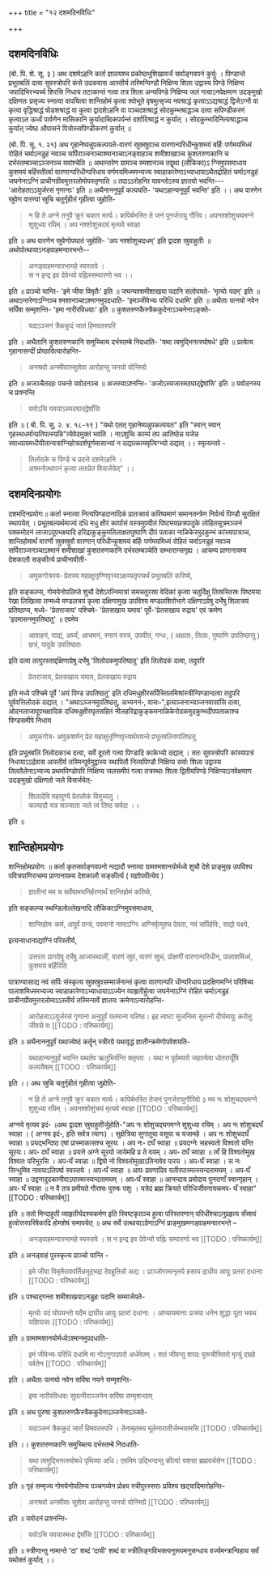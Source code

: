 +++
title = "१२ दशमदिनविधिः"

+++
## दशमदिनविधिः

(बो. पि. शे. सू. ३ ) अथ दशमेऽहनि कर्ता ज्ञातयश्च प्रकोष्ठभूशिखावर्जं सर्वाङ्गवपनं कुर्युः । पिण्डान्ते प्रभूतबलिं दत्वा सुवस्त्रोपरि कंसे उदकवास आस्तीर्य तस्मिन्पिण्डौ निक्षिप्य शिला उद्वास्य पिण्डे निक्षिप्य जपादिभिरभ्यर्च्य शिरसि निधाय तटाकान्तं गत्वा तत्र शिला अन्यपिण्डे निक्षिप्य जलं गत्वाऽनवेक्षमाण उदङ्मुखो दक्षिणतः प्रसृज्य स्नात्वा वापयित्वा शान्तिहोमं कृत्वा श्वोभूते वृषमुत्सृज्य नवश्राद्धं कृत्वाऽऽद्यश्राद्धं द्विजेऽग्नौ वा कृत्वा वृद्धिश्राद्धं षोडशश्राद्धं वा कुत्वा द्वादशेऽहनि वा पञ्चदशश्राद्धं सोदकुम्भश्राद्धञ्च दत्वा सपिण्डीकरणं कृत्वाऽत ऊर्ध्वं पार्वणेन मासिकानि कुर्यादाब्दिकपर्यन्तं दर्शादिश्राद्धं न कुर्यात् । सोदकुम्भादिनित्यश्राद्धञ्च कुर्यात् ज्येष्ठ औपासने पित्रोस्सपिण्डीकरणं कुर्यात् ॥

(बो. पि. सू. १. २१) अथ गृहानेष्यन्नुपकल्पयते-वारणं स्रुक्स्रुवञ्च वारणान्परिधीन्कुशमयं बर्हिः पर्णमयमिध्मं रोहितं चर्माऽनडुहं नवञ्च सर्पिराञ्चनञ्चाश्मानञ्चाऽनङ्वाहञ्च शमीशाखाञ्च कुशतरुणकानि च दर्भस्तम्बञ्चाऽञ्जनञ्च यवांश्चेति ॥ अथान्तरेण ग्रामञ्च स्मशानञ्च तद्वृथा (लौकिका)ऽ ग्निमुपसमाधाय कुशमयं बर्हिस्तीर्त्वा वारणान्परिधीन्परिधाय पर्णमयमिध्ममभ्यज्य स्वाहाकारेणाऽभ्याधायाऽथैतद्रोहितं चर्माऽनडुहं जघनेनाऽग्निं प्राचीनग्रीवमुत्तरलोमोपस्तृणाति ॥ तदाऽऽरोहन्ति यावन्तोऽस्य ज्ञातयो भवन्ति--- 'आरोहताऽऽयुर्जरसं गृणानाः' इति ॥ अथैनाननुपूर्वं कल्पयति- 'यथाऽहान्यनुपूर्वं भवन्ति' इति ।। अथ वारणेन स्रुवेण वारण्यां स्रुचि चतुर्गृहीतं गृहीत्वा जुहोति-

> न हि ते अग्ने तनुवै क्रूरं चकार मर्त्यः। कपिर्बभस्ति ते जनं पुनर्जरायु गौरिव। अपनश्शोशुचघमग्ने शुशुध्या रयिम् । अप नश्शोशुचदघं मृत्यवे स्वाहा 

इति ॥ अथ वारणेन स्रुवेणोपघातं जुहोति- 'अप नश्शोशुचदधम्' इति द्वादश स्रुवाहुतीः ॥ अथोपोत्थायाऽनड्वाहमन्वारभन्ते-- 

> अनड्वाहमन्वारभामहे स्वस्तये ।  
स न इन्द्र इव देवेभ्यो वह्निस्सम्पारणो भव ।।  

इति ॥ प्राञ्चो यान्ति- 'इमे जीवा विमृतैः' इति ॥ जघन्यश्शमीशाखया पदानि संलोपयते- 'मृत्योः पदम्' इति ॥ अथाऽन्तरेणाऽग्निञ्च श्मशानञ्चाऽश्मानमुपदधाति- 'इमञ्जीवेभ्यः परिधिं दधामि' इति ॥ अथैताः पत्नयो नवेन सर्पिषा सम्मृशन्ति- 'इमा नारीरविधवाः' इति ॥ कुशतरुणकैस्त्रैककुदेनाऽञ्चनेनाऽङ्क्ते- 

> यदाऽञ्जनं त्रैककुदं जातं हिमवतस्परि

इति । अथैतानि कुशतरुणकानि समुच्चित्य दर्भस्तम्बे निदधाति- 'यथा त्वमुद्भिनत्स्योषधे' इति ॥ प्रत्येत्य गृहानासन्दीं प्रोष्ठावित्यारोहन्ति- 

> अनश्रवो अनमीवास्सुशेवा आरोहन्तु जनयो योनिमग्रे  

इति ॥ अजञ्चैतदहः पचन्ते यवोदनञ्च ॥ अजस्याऽश्नन्ति- 'अजोऽस्यजास्मदघाद्द्वेषांसि' इति ॥ यवोदनस्य च प्राश्नन्ति 

> यवोऽसि यवयाऽस्मदघाद्द्वेषाँसि

इति ॥ ( बो. पि. सू. २. ४. १८-१९ ) "यथो एतत् गृहानेष्यन्नुपकल्पयत" इति "स्वान् स्वान् गृहस्थधर्मान्प्रतिपत्स्यन्नि"त्येवेदमुक्तं भवति । नाऽशुचिः काम्यं तप आतिष्ठेन्न यजेन्न स्वाध्यायमधीयीतान्यत्राग्निहोत्रदर्शपूर्णमासाभ्यां न दद्यात्काममृत्विग्भ्यो दद्यात् ।। स्मृत्यन्तरे - 

> तिलोदके च पिण्डे च प्रदत्ते दशमेऽहनि ।  
अश्मनोत्थापनं कृत्वा ततःप्रेतं विसर्जयेत्” ।।  

## दशमदिनप्रयोगः

दशमदिनप्रयोगः॥ कर्ता स्नात्वा नित्यपिण्डदानादिकं प्रातःसायं करिष्यमाणं समानतन्त्रेण निर्वर्त्य पिण्डौ सुरक्षितं स्थापयेत् । प्रभूतबल्यर्थमाज्यं दधि मधु क्षीरं कार्पासं वस्त्रमुपवीतं पिष्टमयछत्रपादुके लोहितसूत्रमञ्जनं पक्कमोदनं लाजाऽपूपभक्ष्यादि हरिद्राकुङ्कुमतिलाक्षतपुष्पाणि दीपं पताका नाळिकेरमुदकुम्भं कांस्यपात्रञ्च, शान्तिहोमार्थं वारणौ स्रुक्स्रुवौ वारणान् परिधीन्कुशमयं बर्हिः पर्णमयमिध्मं रोहितं चर्माऽनडुहं नवञ्च सर्पिराञ्जनञ्चाऽश्मानं शमीशाखां कुशतरुणकानि दर्भस्तम्बञ्चेति सम्भारान्सगृह्य । आचम्य प्राणानायम्य देशकालौ सङ्कीर्त्य प्राचीनावीती-

>अमुकगोत्रस्य॰ प्रेतस्य महाक्षुत्तृण्णिवृत्त्याऽक्षय्यतृप्त्यर्थं प्रभूतबलिं करिष्ये,

इति सङ्कल्प्य, गोमयेनोपलिप्ते शुचौ देशेऽरत्निमात्रां समचतुरस्रा वेदिकां कृत्वा चतुर्दिक्षु तिस्रस्तिस्रः पिष्टमया रेखा लिखित्वा तन्मध्ये मण्डलत्रयं कृत्वा दक्षिणामुख उपविश्य मण्डलशिरोभागे दक्षिणाऽग्रेषु दर्भेषु शिलात्रयं प्रतिष्ठाप्य, मध्ये- 'प्रेतराजाय' पश्चिमे- 'प्रेतसखाय यमाय' पूर्वे-'प्रेतसखाय रुद्राय' एवं क्रमेण 'इदमासनमुपतिष्ठतु' ॥ एवमेव 

> आवाहनं, पाद्यं, अर्घ्यं, आचमनं, स्नानं वस्त्रं, उपवीतं, गन्धः, ( अक्षताः, तिलाः, पुष्पाणि उपतिष्ठन्तु ) छत्रं, पादुके उपतिष्ठतः 

इति दत्वा तत्पुरस्ताद्दक्षिणाग्रेषु दर्भेषु 'तिलोदकमुपतिष्ठतु' इति तिलोदकं दत्वा, तदुपरि 

> प्रेतराजाय, प्रेतसखाय यमाय, प्रेतसखाय रुद्राय

इति मध्ये पश्चिमे पूर्वे 'अयं पिण्ड उपतिष्ठतु' इति दधिमधुक्षीरसर्पिस्तिलमिश्रांस्त्रीन्पिण्डान्दत्वा तदुपरि पूर्ववत्तिलोदकं दद्यात् । "अथाऽञ्जनमुपतिष्ठतु, अभ्यननं॰, वासः॰",इत्यञ्जनाभ्यञ्जनवासांसि दत्वा, ओदनलाजापूपभक्षादिकं दधिमधुक्षीरघृतसहितं नीलहरिद्राकुङ्कमनाळिकेरोदकमुदकुम्भदीपपताकाश्च पिण्डसमीपे निधाय

> अमुकगोत्र॰ अमुकशर्मन् प्रेत महाक्षुत्तृण्णिवृत्त्यर्थमयन्ते प्रभूतबलिरुपतिष्ठतु

इति प्रभूतबलिं तिलोदकञ्च दत्वा, सर्वे दूरतो गत्वा पिण्डादि काकेभ्यो दद्यात् । ततः सुवस्त्रोपरि कांस्यपात्रं निधायाऽऽर्द्रवास आस्तीर्य तस्मिन्पूर्वमुद्वास्य स्थापितौ नित्यपिण्डौ निक्षिप्य सर्वाः शिला उद्वास्य तिलतैलेनाऽभ्यज्य प्रथमपिण्डोपरि निक्षिप्य जलसमीपं गत्वा तत्रस्थाः शिला द्वितीयपिण्डे निक्षिप्याऽनवेक्षमाण उदङ्मुखो दक्षिणतो जले विसर्जयेत्- 

> शिलादेवि महापुण्ये प्रेतलोकं विमुच्यतु ।  
कल्यादौ यत्र सञ्जाता जले त्वं तिष्ठ सर्वदा ।।  

इति ॥

## शान्तिहोमप्रयोगः

शान्तिहोमप्रयोगः ॥ कर्ता कृतसर्वाङ्गवपनो नद्यादौ स्नात्वा ग्रामश्मशानयोर्मध्ये शुचौ देशे प्राङ्मुख उपविश्य पवित्रपाणिराचम्य प्राणानायम्य देशकालौ सङ्कीर्त्य ( यज्ञोपवीत्येव ) 

> ज्ञातीनां मम च सर्वेषामघनिर्हरणार्थं शान्तिहोमं करिष्ये, 

इति सङ्कल्प्य स्थण्डिलोल्लेखनादि लौकिकाऽग्निमुपसमाधाय, 

> शान्तिहोमः कर्म, अपूर्वं तन्त्रं, पवमानो नामाऽग्निः अग्निर्मृत्युश्च देवता, नवं सर्पिर्हविः, सद्यो यक्ष्ये, 

इत्यन्वाधानाद्याग्निं परिस्तीर्य, 

> उत्तरतः प्रागग्रेषु दर्भेषु आज्यस्थालीं, वारणं स्रुवं, वारणं स्रुचं, प्रोक्षणीं वारणान्परिधीन्, पालाशमिध्मं, कुशमयं बर्हिरिति

पात्राण्यासाद्य नवं सर्पिः संस्कृत्य स्रुक्स्रुवसम्मार्जनान्तं कृत्वा वारणान्परि धीन्परिधाय प्रदक्षिणमग्निं परिषिच्य पालाशमिध्ममभ्यज्य स्वाहाकारेणाऽभ्याधायाऽऽज्येन व्याहृतीर्हुत्वा जघनेनाऽग्निं रोहितं चर्माऽनडुहं प्राचीनग्रीवमुत्तरलोमाऽऽस्तीर्य तस्मिन्सर्वे ज्ञातयः क्रमेणाऽन्वारोहन्ति-

> आरोहताऽऽयुर्जरसं गृणाना अनुपूर्वं यतमाना यतिष्ठ। इह त्वष्टा सुजनिमा सुरत्नो दीर्घमायुः करोतु जीवसे वः
[[TODO : परिष्कार्यम्]]

इति ॥ अथैनाननुपूर्वं यथाज्येष्ठं कर्तॄन् स्त्रीरग्रे
यथावृद्धं ज्ञातीन्क्रमेणोपवेशयति- 

> यथाहान्यनुपूर्वं भवन्ति यथर्तव ऋतुभिर्यन्ति क्लृप्ताः । यथा न पूर्वमपरो जहात्येवा
धोतरायूँषि कल्पयैषाम्
[[TODO : परिष्कार्यम्]]

इति ।। अथ स्रुचि चतुर्गृहीतं गृहीत्वा जुहोति-

> न हि ते अग्ने तनुवै क्रूरं चकार मर्त्यः। कपिर्बभस्ति तेजनं पुनर्जरायुगौरिवो ३ मप नः शोशुचदघमग्ने शुशुध्या रयिम् । अपनश्शोशुंचघं मृत्यवे स्वाहा
[[TODO : परिष्कार्यम्]]

 अग्नये मृत्यव इदं॰ ॥अथ द्वादश स्रुवाहुतीर्जुहोति-"अप नः शोशुचद्घगमग्ने शुशुध्या रयिम् । अप नः शोशुचदघँ स्वाहा । ( अग्नय इदं॰, इति सर्वत्र त्यागः) । सुक्षेत्रिया सुगातुया वसूया च यजामहे । अप नः शोशुचदघँ स्वाहा ॥ प्रयद्भन्दिष्ठ एषां प्रास्माकासश्च सूरयः । अप नः॰ दघँ स्वाहा ॥ प्रयदग्नेः सहस्वतो विश्वतो यन्ति सूरयः। अप॰ दघँ स्वाहा ॥ प्रयत्ते अग्ने सूरयो जायेमहि प्र ते वयम् । अप॰ दघँ स्वाहा ॥ त्वँ हि विश्वतोमुख विश्वतः परिभूरसि । अप॰घँ स्वाहा ॥ द्विषो नो विश्वतोमुखाऽतिनावेव पारय । अप॰घँ स्वाहा । स नः सिन्धुमिव नावयाऽतिपर्षा स्वस्तये । अप॰घँ स्वाहा ॥ आपः प्रवणादिव यतीरपास्मत्स्यन्दतामघम् । अप॰घँ स्वाहा ॥ उद्वनादुदकानीवाऽपास्मत्स्यन्दतामघम् । अप॰घँ स्वाहा ॥ आनन्दाय प्रमोदाय पुनरागाँ स्वान्गृहान् । अप॰ घँ स्वाहा ॥ न वै तत्र प्रमीयते गौरश्वः पुरुषः पशुः । यत्रेदं ब्रह्म क्रियते परिधिर्जीवनायकमप॰ घँ स्वाहा” 
 [[TODO : परिष्कार्यम्]]

 इति ॥ ततो मिन्दाहुती व्याहृतीर्यदस्यकर्मण इति स्विष्टकृतञ्च हुत्वा परिस्तरणान् परिधींश्चाऽनुप्रहृत्य सँस्रावं हुत्वोत्तरपरिषेकादि होमशेषं समापयेत् ॥ अथ सर्वे उत्थायाऽग्रेणाऽग्निं प्राङ्मुखमनड्वाहमन्वारभन्ते –

> अनड्वाहमन्वारभामहे स्वस्तये । स न इन्द्र इव देवेभ्यो वह्निः सम्पारणो भव
[[TODO : परिष्कार्यम्]]

इति ॥ अनड्वाहं पुरस्कृत्य प्राञ्चो यान्ति -

> इमे जीवा विमृतैराववर्तिन्नभूद्भद्रा देवहूतिन्नो अद्य । प्राञ्जोगामानृतये हसाय द्राधीय आयुः प्रतरां दधानाः
[[TODO : परिष्कार्यम्]]

 इति ॥ पश्चाद्गन्ता शमीशाखयाऽनडुहः पदानि सम्मार्जयते-
 
 > मृत्योः पदं योपयन्तो यदैम द्राघीय आयुः प्रतरां दधानाः । आप्यायमानाः प्रजया धनेन शुद्धाः पूता भवथ यज्ञियासः
 [[TODO : परिष्कार्यम्]]

 इति ॥ ग्रामश्मशानयोर्मध्येऽश्मानमुपदधाति-
 
 > इमं जीवेभ्यः परिधिं दधामि मा नोऽनुगादपरो अर्धमेतम् । शतं जीवन्तु शरदः पुरूचीस्तिरो मृत्युं दद्महे पर्वतेन
 [[TODO : परिष्कार्यम्]]

 इति । अथैताः पत्नयो नवेन सर्पिषा नयने सम्मृशन्ति-

 > इमा नारीरविधवाः सुपत्नीराञ्जनेन सर्पिषा सम्मृशन्ताम्
 
इति ॥ अथ पुरुषा कुशतरुणकैस्त्रैककुदेनाऽञ्जनेनाऽञ्जते-

> यदाञ्जनं त्रैककुदं जातँ हिमवतस्परि । तेनामृतस्य मूलेनारातीर्जम्भयामसि
[[TODO : परिष्कार्यम्]]

इति ।। कुशतरुणकानि समुच्चित्य दर्भस्तम्बे निदधाति-

> यथा त्वमुद्भिनत्स्योषधे पृथिव्या अधि। एवमिम उद्भिन्दन्तु कीर्त्या यशसा ब्रह्मवर्चसेन
[[TODO : परिष्कार्यम्]]

इति ॥ गृहं सम्मृज्य गोमयेनोपलिप्य पञ्चगव्येन प्रोक्ष्य स्त्रीपुरस्सराः प्रविश्य खट्वादिमारोहन्ति–

> अनश्रवो अनमीवाः सुशेवा आरोहन्तु जनयो योनिमग्रे
[[TODO : परिष्कार्यम्]]

इति ॥ यवोदनं प्राश्नन्ति- 

> यवोऽसि यवयास्मधा द्वेषाँसि
[[TODO : परिष्कार्यम्]]

इति ॥ स्त्रीणान्तु नामान्ते 'दा' शब्दं ‘दायी' शब्दं वा स्त्रीलिङ्गविभक्त्यनुरूपमनुसन्धाय वर्ज्यमन्त्रान्विहाय सर्वं यथोक्तं कुर्यात् ।।